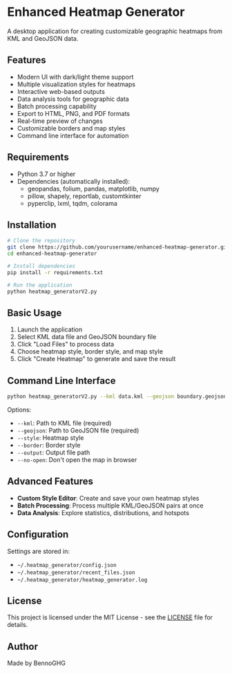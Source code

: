 # Enhanced Heatmap Generator

A desktop application for creating customizable geographic heatmaps from KML and GeoJSON data.

## Features

- Modern UI with dark/light theme support
- Multiple visualization styles for heatmaps
- Interactive web-based outputs
- Data analysis tools for geographic data
- Batch processing capability
- Export to HTML, PNG, and PDF formats
- Real-time preview of changes
- Customizable borders and map styles
- Command line interface for automation

## Requirements

- Python 3.7 or higher
- Dependencies (automatically installed):
  - geopandas, folium, pandas, matplotlib, numpy
  - pillow, shapely, reportlab, customtkinter
  - pyperclip, lxml, tqdm, colorama

## Installation

```bash
# Clone the repository
git clone https://github.com/yourusername/enhanced-heatmap-generator.git
cd enhanced-heatmap-generator

# Install dependencies
pip install -r requirements.txt

# Run the application
python heatmap_generatorV2.py
```

## Basic Usage

1. Launch the application
2. Select KML data file and GeoJSON boundary file
3. Click "Load Files" to process data
4. Choose heatmap style, border style, and map style
5. Click "Create Heatmap" to generate and save the result

## Command Line Interface

```bash
python heatmap_generatorV2.py --kml data.kml --geojson boundary.geojson --style default --output heatmap.html
```

Options:
- `--kml`: Path to KML file (required)
- `--geojson`: Path to GeoJSON file (required)
- `--style`: Heatmap style
- `--border`: Border style
- `--output`: Output file path
- `--no-open`: Don't open the map in browser

## Advanced Features

- **Custom Style Editor**: Create and save your own heatmap styles
- **Batch Processing**: Process multiple KML/GeoJSON pairs at once
- **Data Analysis**: Explore statistics, distributions, and hotspots

## Configuration

Settings are stored in:
- `~/.heatmap_generator/config.json`
- `~/.heatmap_generator/recent_files.json`
- `~/.heatmap_generator/heatmap_generator.log`

## License

This project is licensed under the MIT License - see the [LICENSE](LICENSE) file for details.

## Author

Made by BennoGHG
